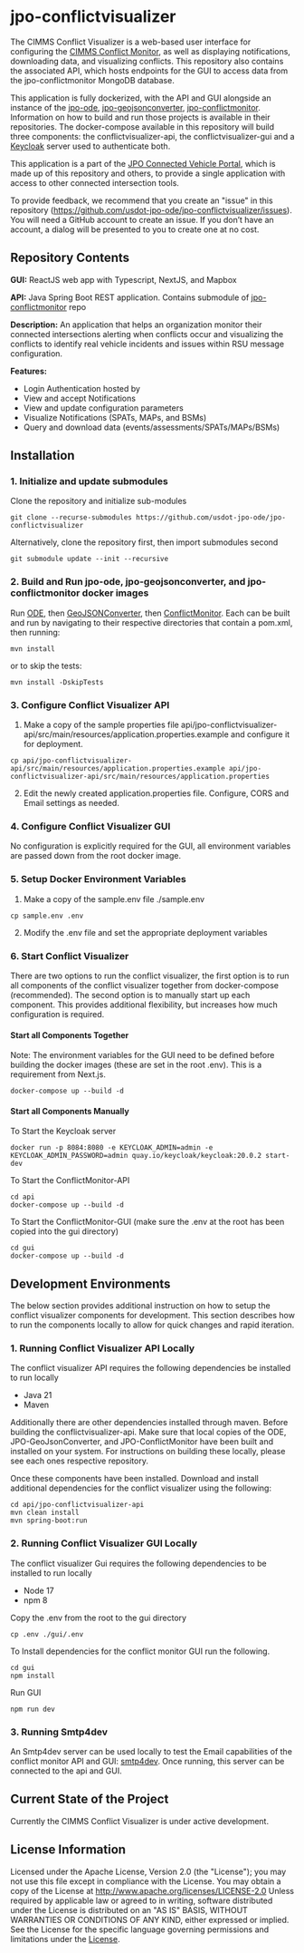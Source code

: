 # jpo-conflictvisualizer

The CIMMS Conflict Visualizer is a web-based user interface for configuring the [CIMMS Conflict Monitor](https://github.com/usdot-jpo-ode/jpo-conflictmonitor), as well as displaying notifications, downloading data, and visualizing conflicts. This repository also contains the associated API, which hosts endpoints for the GUI to access data from the jpo-conflictmonitor MongoDB database.

This application is fully dockerized, with the API and GUI alongside an instance of the [jpo-ode](https://github.com/usdot-jpo-ode/jpo-ode), [jpo-geojsonconverter](https://github.com/usdot-jpo-ode/jpo-geojsonconverter), [jpo-conflictmonitor](https://github.com/usdot-jpo-ode/jpo-conflictmonitor). Information on how to build and run those projects is available in their repositories. The docker-compose available in this repository will build three components: the conflictvisualizer-api, the conflictvisualizer-gui and a [Keycloak](https://www.keycloak.org/getting-started/getting-started-docker) server used to authenticate both.

This application is a part of the [JPO Connected Vehicle Portal](https://github.com/usdot-jpo-ode/jpo-cvportal), which is made up of this repository and others, to provide a single application with access to other connected intersection tools.

To provide feedback, we recommend that you create an "issue" in this repository (<https://github.com/usdot-jpo-ode/jpo-conflictvisualizer/issues>). You will need a GitHub account to create an issue. If you don’t have an account, a dialog will be presented to you to create one at no cost.

## Repository Contents

<b>GUI:</b> ReactJS web app with Typescript, NextJS, and Mapbox

<b>API:</b> Java Spring Boot REST application. Contains submodule of [jpo-conflictmonitor](https://github.com/usdot-jpo-ode/jpo-conflictmonitor) repo

<b>Description:</b> An application that helps an organization monitor their connected intersections alerting when conflicts occur and visualizing the conflicts to identify real vehicle incidents and issues within RSU message configuration.

<b>Features:</b>

- Login Authentication hosted by
- View and accept Notifications
- View and update configuration parameters
- Visualize Notifications (SPATs, MAPs, and BSMs)
- Query and download data (events/assessments/SPATs/MAPs/BSMs)

## Installation

### 1. Initialize and update submodules

Clone the repository and initialize sub-modules

```
git clone --recurse-submodules https://github.com/usdot-jpo-ode/jpo-conflictvisualizer
```

Alternatively, clone the repository first, then import submodules second

```
git submodule update --init --recursive
```

### 2. Build and Run jpo-ode, jpo-geojsonconverter, and jpo-conflictmonitor docker images

Run [ODE](https://github.com/usdot-jpo-ode/jpo-ode#step-2---build-and-run-the-application), then [GeoJSONConverter](https://github.com/usdot-jpo-ode/jpo-geojsonconverter#step-2---build-and-run-jpo-ode-application), then [ConflictMonitor](https://github.com/usdot-jpo-ode/jpo-conflictmonitor#step-2---build-and-run-jpo-ode-application). Each can be built and run by navigating to their respective directories that contain a pom.xml, then running:

```
mvn install
```

or to skip the tests:

```
mvn install -DskipTests
```


### 3. Configure Conflict Visualizer API

1. Make a copy of the sample properties file api/jpo-conflictvisualizer-api/src/main/resources/application.properties.example and configure it for deployment.

```
cp api/jpo-conflictvisualizer-api/src/main/resources/application.properties.example api/jpo-conflictvisualizer-api/src/main/resources/application.properties
```

2. Edit the newly created application.properties file. Configure, CORS and Email settings as needed.

### 4. Configure Conflict Visualizer GUI

No configuration is explicitly required for the GUI, all environment variables are passed down from the root docker image.

### 5. Setup Docker Environment Variables

1. Make a copy of the sample.env file ./sample.env

```
cp sample.env .env
```

2. Modify the .env file and set the appropriate deployment variables

### 6. Start Conflict Visualizer

There are two options to run the conflict visualizer, the first option is to run all components of the conflict visualizer together from docker-compose (recommended). The second option is to manually start up each component. This provides additional flexibility, but increases how much configuration is required.

#### Start all Components Together

Note: The environment variables for the GUI need to be defined before building the docker images (these are set in the root .env). This is a requirement from Next.js.

```
docker-compose up --build -d
```

#### Start all Components Manually

To Start the Keycloak server

```
docker run -p 8084:8080 -e KEYCLOAK_ADMIN=admin -e KEYCLOAK_ADMIN_PASSWORD=admin quay.io/keycloak/keycloak:20.0.2 start-dev
```

To Start the ConflictMonitor-API

```
cd api
docker-compose up --build -d
```

To Start the ConflictMonitor-GUI (make sure the .env at the root has been copied into the gui directory)

```
cd gui
docker-compose up --build -d
```

## Development Environments

The below section provides additional instruction on how to setup the conflict visualizer components for development. This section describes how to run the components locally to allow for quick changes and rapid iteration.

### 1. Running Conflict Visualizer API Locally

The conflict visualizer API requires the following dependencies be installed to run locally

- Java 21
- Maven

Additionally there are other dependencies installed through maven.
Before building the conflictvisualizer-api. Make sure that local copies of the ODE, JPO-GeoJsonConverter, and JPO-ConflictMonitor have been built and installed on your system. For instructions on building these locally, please see each ones respective repository.

Once these components have been installed. Download and install additional dependencies for the conflict visualizer using the following:

```
cd api/jpo-conflictvisualizer-api
mvn clean install
mvn spring-boot:run
```

### 2. Running Conflict Visualizer GUI Locally

The conflict visualizer Gui requires the following dependencies to be installed to run locally

- Node 17
- npm 8

Copy the .env from the root to the gui directory

```
cp .env ./gui/.env
```

To Install dependencies for the conflict monitor GUI run the following.

```
cd gui
npm install
```

Run GUI

```
npm run dev
```

### 3. Running Smtp4dev

An Smtp4dev server can be used locally to test the Email capabilities of the conflict monitor API and GUI: [smtp4dev](https://github.com/rnwood/smtp4dev). Once running, this server can be connected to the api and GUI.

## Current State of the Project

Currently the CIMMS Conflict Visualizer is under active development.

## License Information

Licensed under the Apache License, Version 2.0 (the "License"); you may not use this
file except in compliance with the License.
You may obtain a copy of the License at <http://www.apache.org/licenses/LICENSE-2.0>
Unless required by applicable law or agreed to in writing, software distributed under
the License is distributed on an "AS IS" BASIS, WITHOUT WARRANTIES OR CONDITIONS OF ANY KIND, either expressed or implied. See the License for the specific language governing
permissions and limitations under the [License](http://www.apache.org/licenses/LICENSE-2.0).
